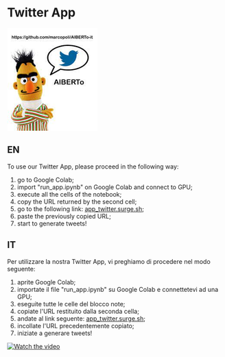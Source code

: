 # Twitter App

![albertoimage](albertoimage.jpeg)

## EN

To use our Twitter App, please proceed in the following way:

1. go to Google Colab;
2. import "run_app.ipynb" on Google Colab and connect to GPU;
3. execute all the cells of the notebook;
4. copy the URL returned by the second cell;
5. go to the following link: [app_twitter.surge.sh](http://app_twitter.surge.sh);
6. paste the previously copied URL;
7. start to generate tweets!




## IT

Per utilizzare la nostra Twitter App, vi preghiamo di procedere nel modo seguente:

1. aprite Google Colab;
2. importate il file "run_app.ipynb" su Google Colab e connettetevi ad una GPU;
3. eseguite tutte le celle del blocco note;
4. copiate l'URL restituito dalla seconda cella;
5. andate al link seguente: [app_twitter.surge.sh](http://app_twitter.surge.sh);
6. incollate l'URL precedentemente copiato;
7. iniziate a generare tweets!

[![Watch the video](https://i.imgur.com/vKb2F1B.png)](https://youtu.be/vt5fpE0bzSY)
